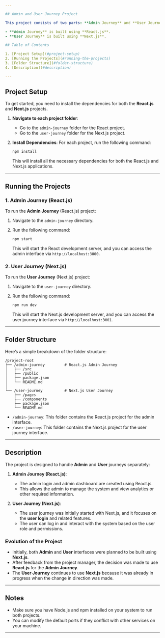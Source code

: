 ```yaml
---

## Admin and User Journey Project

This project consists of two parts: **Admin Journey** and **User Journey**.

- **Admin Journey** is built using **React.js**.
- **User Journey** is built using **Next.js**.

## Table of Contents

1. [Project Setup](#project-setup)
2. [Running the Projects](#running-the-projects)
3. [Folder Structure](#folder-structure)
4. [Description](#description)

---
```


## Project Setup

To get started, you need to install the dependencies for both the **React.js** and **Next.js** projects. 

1. **Navigate to each project folder**:
   - Go to the `admin-journey` folder for the React project.
   - Go to the `user-journey` folder for the Next.js project.

2. **Install Dependencies**:
   For each project, run the following command:

   ```bash
   npm install
   ```

   This will install all the necessary dependencies for both the React.js and Next.js applications.

---

## Running the Projects

### 1. Admin Journey (React.js)

To run the **Admin Journey** (React.js) project:

1. Navigate to the `admin-journey` directory.
2. Run the following command:

   ```bash
   npm start
   ```

   This will start the React development server, and you can access the admin interface via `http://localhost:3000`.

### 2. User Journey (Next.js)

To run the **User Journey** (Next.js) project:

1. Navigate to the `user-journey` directory.
2. Run the following command:

   ```bash
   npm run dev
   ```

   This will start the Next.js development server, and you can access the user journey interface via `http://localhost:3001`.

---

## Folder Structure

Here’s a simple breakdown of the folder structure:

```
/project-root
├── /admin-journey         # React.js Admin Journey
│   ├── /src
│   ├── /public
│   ├── package.json
│   └── README.md
│
└── /user-journey          # Next.js User Journey
    ├── /pages
    ├── /components
    ├── package.json
    └── README.md
```

- `/admin-journey`: This folder contains the React.js project for the admin interface.
- `/user-journey`: This folder contains the Next.js project for the user journey interface.

---

## Description

The project is designed to handle **Admin** and **User** journeys separately:

1. **Admin Journey (React.js)**: 
   - The admin login and admin dashboard are created using React.js.
   - This allows the admin to manage the system and view analytics or other required information.

2. **User Journey (Next.js)**:
   - The user journey was initially started with Next.js, and it focuses on the **user login** and related features.
   - The user can log in and interact with the system based on the user role and permissions.

### Evolution of the Project
- Initially, both **Admin** and **User** interfaces were planned to be built using **Next.js**.
- After feedback from the project manager, the decision was made to use **React.js** for the **Admin Journey**.
- The **User Journey** continues to use **Next.js** because it was already in progress when the change in direction was made.

---

## Notes

- Make sure you have Node.js and npm installed on your system to run both projects.
- You can modify the default ports if they conflict with other services on your machine.

---
